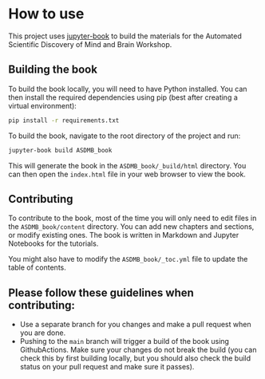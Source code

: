 # How to use

This project uses [jupyter-book](https://jupyterbook.org/intro.html) to build the materials for the Automated Scientific Discovery of Mind and Brain Workshop.

## Building the book

To build the book locally, you will need to have Python installed. You can then install the required dependencies using pip (best after creating a virtual environment):

```bash
pip install -r requirements.txt
```

To build the book, navigate to the root directory of the project and run:

```bash
jupyter-book build ASDMB_book
```

This will generate the book in the `ASDMB_book/_build/html` directory. You can then open the `index.html` file in your web browser to view the book.

## Contributing
To contribute to the book, most of the time you will only need to edit files in the `ASDMB_book/content` directory. You can add new chapters and sections, or modify existing ones. The book is written in Markdown and Jupyter Notebooks for the tutorials.

You might also have to modify the `ASDMB_book/_toc.yml` file to update the table of contents.

## Please follow these guidelines when contributing:

- Use a separate branch for you changes and make a pull request when you are done.
- Pushing to the `main` branch will trigger a build of the book using GithubActions. Make sure your changes do not break the build (you can check this by first building locally, but you should also check the build status on your pull request and make sure it passes).

